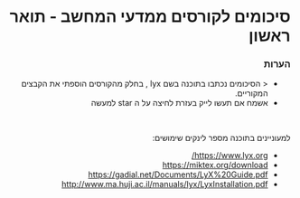 <div dir="rtl">
<h1> סיכומים לקורסים ממדעי המחשב - תואר ראשון
</h1>
<h3>הערות</h3>
<ul>
<li> 
<
הסיכומים נכתבו בתוכנה בשם lyx , בחלק מהקורסים הוספתי את הקבצים המקוריים.
</li>

<li>
אשמח אם תעשו לייק בעזרת לחיצה על ה star  למעשה
</li>
</ul>
<br>
 

למעוניינים בתוכנה מספר לינקים שימושים:

* https://www.lyx.org/
* https://miktex.org/download
* https://gadial.net/Documents/LyX%20Guide.pdf
* http://www.ma.huji.ac.il/manuals/lyx/LyxInstallation.pdf



